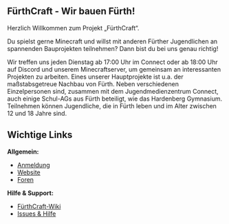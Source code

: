 **FürthCraft** - Wir bauen Fürth!
-
Herzlich Willkommen zum Projekt „FürthCraft“.

Du spielst gerne Minecraft und willst mit anderen Fürther Jugendlichen an spannenden Bauprojekten teilnehmen?
Dann bist du bei uns genau richtig!

Wir treffen uns jeden Dienstag ab 17:00 Uhr im Connect oder ab 18:00 Uhr auf Discord und unserem Minecraftserver, um gemeinsam an interessanten Projekten zu arbeiten.  Eines unserer Hauptprojekte ist  u.a. der maßstabsgetreue Nachbau von Fürth.  Neben verschiedenen Einzelpersonen sind, zusammen mit dem Jugendmedienzentrum Connect, auch einige Schul-AGs  aus Fürth beteiligt, wie das Hardenberg Gymnasium. Teilnehmen können Jugendliche, die in Fürth leben und im Alter zwischen 12 und 18 Jahre sind.

## Wichtige Links

**Allgemein:**
- [Anmeldung](https://connectlive.de/Archive/5296)
- [Website](https://fuerthcraft.de)
- [Foren](https://fuerthcraft.github.io/discussions)

**Hilfe & Support:**
- [FürthCraft-Wiki](https://fuerthcraft.github.io/wiki)
- [Issues & Hilfe](https://fuerthcraft.github.io/help)
